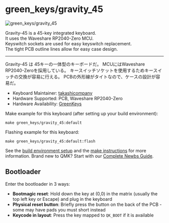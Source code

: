 # green_keys/gravity_45

![green_keys/gravity_45](https://i.imgur.com/FTyC65h.jpeg)

Gravity-45 is a 45-key integrated keyboard.  
It uses the Waveshare RP2040-Zero MCU.  
Keyswitch sockets are used for easy keyswitch replacement.  
The tight PCB outline lines allow for easy case design.

---

Gravity-45 は 45キーの一体型のキーボードだ。
MCUにはWaveshare RP2040-Zeroを採用している。
キースイッチソケットを使用するためキースイッチの交換が容易に行える。
PCBの外形線がタイトなので、ケースの設計が容易だ。

* Keyboard Maintainer: [takashicompany](https://github.com/takashicompany)
* Hardware Supported: PCB, Waveshare RP2040-Zero
* Hardware Availability: [GreenKeys](https://green-keys.info/)

Make example for this keyboard (after setting up your build environment):

    make green_keys/gravity_45:default

Flashing example for this keyboard:

    make green_keys/gravity_45:default:flash

See the [build environment setup](https://docs.qmk.fm/#/getting_started_build_tools) and the [make instructions](https://docs.qmk.fm/#/getting_started_make_guide) for more information. Brand new to QMK? Start with our [Complete Newbs Guide](https://docs.qmk.fm/#/newbs).

## Bootloader

Enter the bootloader in 3 ways:

* **Bootmagic reset**: Hold down the key at (0,0) in the matrix (usually the top left key or Escape) and plug in the keyboard
* **Physical reset button**: Briefly press the button on the back of the PCB - some may have pads you must short instead
* **Keycode in layout**: Press the key mapped to `QK_BOOT` if it is available
